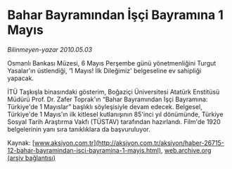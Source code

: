 # Bahar Bayramından İşçi Bayramına 1 Mayıs

*Bilinmeyen-yazar 2010.05.03*

<font class="agenda2NewsSpot">
 Osmanlı Bankası Müzesi, 6 Mayıs Perşembe günü yönetmenliğini Turgut Yasalar'ın üstlendiği, ‘1 Mayıs! İlk Dileğimiz' belgeseline ev sahipliği yapacak.
</font>
<font class="newsDetail">
 <p class="MsoNormal">
  İTÜ Taşkışla binasındaki gösterim, Boğaziçi Üniversitesi Atatürk Enstitüsü Müdürü Prof. Dr. Zafer Toprak'ın “Bahar Bayramından İşçi Bayramına: Türkiye'de 1 Mayıslar” başlıklı söyleşisiyle devam edecek. Belgesel, Türkiye'de 1 Mayıs'ın ilk kitlesel kutlanışının 85'inci yıl dönümünde, Türkiye Sosyal Tarih Araştırma Vakfı (TÜSTAV) tarafından hazırlandı. Film'de 1920 belgelerinin yanı sıra tanıklıklara da başvuruluyor.
 </p>
</font>

Kaynak: [www.aksiyon.com.tr](http://aksiyon.com.tr/aksiyon/haber-26715-12-bahar-bayramindan-isci-bayramina-1-mayis.html), [web.archive.org (arşiv bağlantısı)](http://web.archive.org/web/20101120113532/http://aksiyon.com.tr/aksiyon/haber-26715-12-bahar-bayramindan-isci-bayramina-1-mayis.html)
